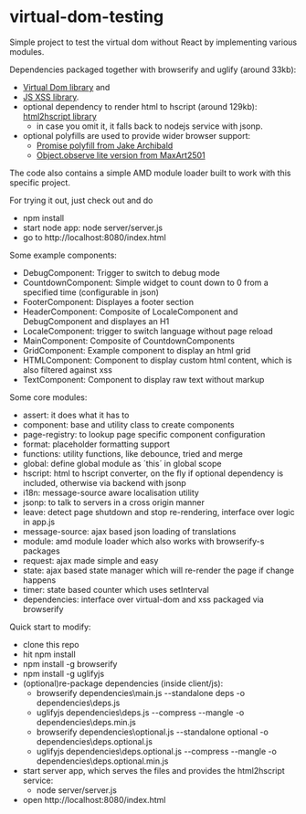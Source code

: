 # virtual-dom-testing

Simple project to test the virtual dom without React by implementing various modules.

Dependencies packaged together with browserify and uglify (around 33kb):
- [Virtual Dom library](https://github.com/Matt-Esch/virtual-dom) and
- [JS XSS library](https://github.com/leizongmin/js-xss).
- optional dependency to render html to hscript (around 129kb): [html2hscript library](https://github.com/twilson63/html2hscript)
    - in case you omit it, it falls back to nodejs service with jsonp.
- optional polyfills are used to provide wider browser support:
    - [Promise polyfill from Jake Archibald](https://github.com/jakearchibald/es6-promise)
    - [Object.observe lite version from MaxArt2501](https://github.com/MaxArt2501/object-observe)

The code also contains a simple AMD module loader built to work with this specific project.

For trying it out, just check out and do
- npm install
- start node app: node server/server.js
- go to http://localhost:8080/index.html

Some example components:
- DebugComponent: Trigger to switch to debug mode
- CountdownComponent: Simple widget to count down to 0 from a specified time (configurable in json)
- FooterComponent: Displayes a footer section
- HeaderComponent: Composite of LocaleComponent and DebugComponent and displayes an H1
- LocaleComponent: trigger to switch language without page reload
- MainComponent: Composite of CountdownComponents
- GridComponent: Example component to display an html grid
- HTMLComponent: Component to display custom html content, which is also filtered against xss
- TextComponent: Component to display raw text without markup

Some core modules:
- assert: it does what it has to
- component: base and utility class to create components
- page-registry: to lookup page specific component configuration
- format: placeholder formatting support
- functions: utility functions, like debounce, tried and merge
- global: define global module as ´this´ in global scope
- hscript: html to hscript converter, on the fly if optional dependency is included, otherwise via backend with jsonp 
- i18n: message-source aware localisation utility
- jsonp: to talk to servers in a cross origin manner
- leave: detect page shutdown and stop re-rendering, interface over logic in app.js
- message-source: ajax based json loading of translations
- module: amd module loader which also works with browserify-s packages
- request: ajax made simple and easy
- state: ajax based state manager which will re-render the page if change happens
- timer: state based counter which uses setInterval
- dependencies: interface over virtual-dom and xss packaged via browserify

Quick start to modify:
- clone this repo
- hit npm install
- npm install -g browserify
- npm install -g uglifyjs
- (optional)re-package dependencies (inside client/js):
    - browserify dependencies\main.js --standalone deps -o dependencies\deps.js
    - uglifyjs dependencies\deps.js --compress --mangle -o dependencies\deps.min.js
    - browserify dependencies\optional.js --standalone optional -o dependencies\deps.optional.js
    - uglifyjs dependencies\deps.optional.js --compress --mangle -o dependencies\deps.optional.min.js
- start server app, which serves the files and provides the html2hscript service:
    - node server/server.js
- open http://localhost:8080/index.html   